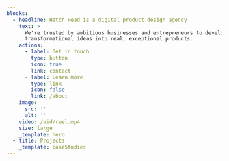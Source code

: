 ```yaml
---
blocks:
  - headline: Hatch Head is a digital product design agency
    text: >
      We're trusted by ambitious businesses and entrepreneurs to develop
      transformational ideas into real, exceptional products.
    actions:
      - label: Get in touch
        type: button
        icon: true
        link: contact
      - label: Learn more
        type: link
        icon: false
        link: /about
    image:
      src: ''
      alt: ''
    video: /vid/reel.mp4
    size: large
    _template: hero
  - title: Projects
    _template: caseStudies
---
```


